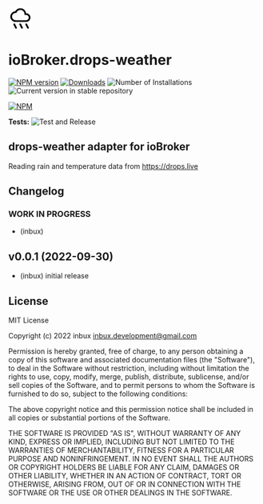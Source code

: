 ![Logo](admin/drops-weather.png)

# ioBroker.drops-weather

[![NPM version](https://img.shields.io/npm/v/iobroker.drops-weather.svg)](https://www.npmjs.com/package/iobroker.drops-weather)
[![Downloads](https://img.shields.io/npm/dm/iobroker.drops-weather.svg)](https://www.npmjs.com/package/iobroker.drops-weather)
![Number of Installations](https://iobroker.live/badges/drops-weather-installed.svg)
![Current version in stable repository](https://iobroker.live/badges/drops-weather-stable.svg)

[![NPM](https://nodei.co/npm/iobroker.drops-weather.png?downloads=true)](https://nodei.co/npm/iobroker.drops-weather/)

**Tests:** ![Test and Release](https://github.com/inbux/ioBroker.drops-weather/workflows/Test%20and%20Release/badge.svg)

## drops-weather adapter for ioBroker

Reading rain and temperature data from https://drops.live

## Changelog

<!--
	Placeholder for the next version (at the beginning of the line):
	### **WORK IN PROGRESS**
-->

### **WORK IN PROGRESS**

-   (inbux)

## v0.0.1 (2022-09-30)

-   (inbux) initial release

## License

MIT License

Copyright (c) 2022 inbux <inbux.development@gmail.com>

Permission is hereby granted, free of charge, to any person obtaining a copy
of this software and associated documentation files (the "Software"), to deal
in the Software without restriction, including without limitation the rights
to use, copy, modify, merge, publish, distribute, sublicense, and/or sell
copies of the Software, and to permit persons to whom the Software is
furnished to do so, subject to the following conditions:

The above copyright notice and this permission notice shall be included in all
copies or substantial portions of the Software.

THE SOFTWARE IS PROVIDED "AS IS", WITHOUT WARRANTY OF ANY KIND, EXPRESS OR
IMPLIED, INCLUDING BUT NOT LIMITED TO THE WARRANTIES OF MERCHANTABILITY,
FITNESS FOR A PARTICULAR PURPOSE AND NONINFRINGEMENT. IN NO EVENT SHALL THE
AUTHORS OR COPYRIGHT HOLDERS BE LIABLE FOR ANY CLAIM, DAMAGES OR OTHER
LIABILITY, WHETHER IN AN ACTION OF CONTRACT, TORT OR OTHERWISE, ARISING FROM,
OUT OF OR IN CONNECTION WITH THE SOFTWARE OR THE USE OR OTHER DEALINGS IN THE
SOFTWARE.
